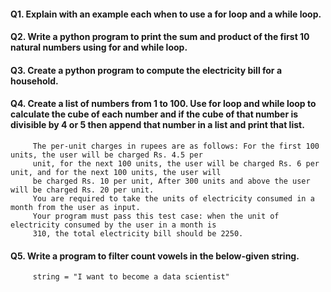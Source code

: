 #### Q1. Explain with an example each when to use a for loop and a while loop.

#### Q2. Write a python program to print the sum and product of the first 10 natural numbers using for and while loop.

#### Q3. Create a python program to compute the electricity bill for a household.

#### Q4. Create a list of numbers from 1 to 100. Use for loop and while loop to calculate the cube of each number and if the cube of that number is divisible by 4 or 5 then append that number in a list and print that list.
         The per-unit charges in rupees are as follows: For the first 100 units, the user will be charged Rs. 4.5 per
         unit, for the next 100 units, the user will be charged Rs. 6 per unit, and for the next 100 units, the user will
         be charged Rs. 10 per unit, After 300 units and above the user will be charged Rs. 20 per unit.
         You are required to take the units of electricity consumed in a month from the user as input.
         Your program must pass this test case: when the unit of electricity consumed by the user in a month is
         310, the total electricity bill should be 2250.

#### Q5. Write a program to filter count vowels in the below-given string.
         string = "I want to become a data scientist"
